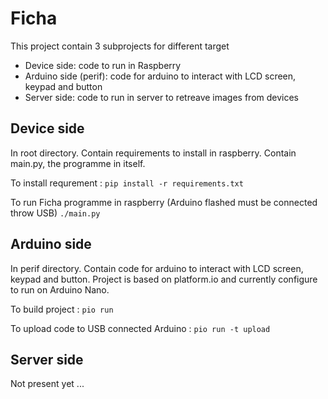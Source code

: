 # Ficha

This project contain 3 subprojects for different target
- Device side: code to run in Raspberry
- Arduino side (perif): code for arduino to interact with LCD screen, keypad and button
- Server side: code to run in server to retreave images from devices

## Device side

In root directory.
Contain requirements to install in raspberry.
Contain main.py, the programme in itself.

To install requrement :
`pip install -r requirements.txt`

To run Ficha programme in raspberry (Arduino flashed must be connected throw USB)
`./main.py`

## Arduino side

In perif directory.
Contain code for arduino to interact with LCD screen, keypad and button.
Project is based on platform.io and currently configure to run on Arduino Nano.

To build project :
`pio run`

To upload code to USB connected Arduino :
`pio run -t upload`

## Server side

Not present yet ...
